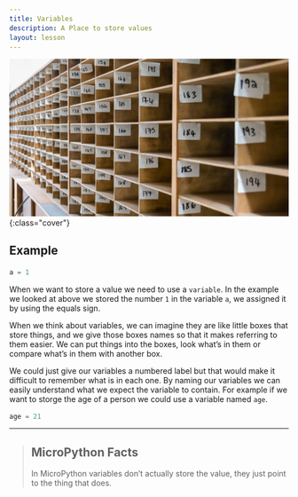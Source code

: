 ```yaml
--- 
title: Variables
description: A Place to store values
layout: lesson
---
```


![Pigeon Holes Photo](assets/pigeon_holes.jpg){:class="cover"}

## Example

```python
a = 1
```

When we want to store a value we need to use a `variable`. In the example we looked at above we stored the number `1` in the variable `a`, we assigned it by using the equals sign.

When we think about variables, we can imagine they are like little boxes that store things, and we give those boxes names so that it makes referring to them easier. We can put things into the boxes, look what’s in them or compare what’s in them with another box.

We could just give our variables a numbered label but that would make it difficult to remember what is in each one. By naming our variables we can easily understand what we expect the variable to contain. For example if we want to storge the age of a person we could use a variable named `age`.

```python
age = 21
```

---

> ## MicroPython Facts
>
> In MicroPython variables don’t actually store the value, they just point to the thing that does.
